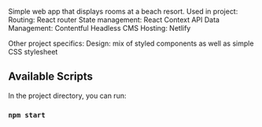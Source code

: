 Simple web app that displays rooms at a beach resort.
Used in project:
Routing: React router
State management: React Context API
Data Management: Contentful Headless CMS
Hosting: Netlify

Other project specifics:
Design: mix of styled components as well as simple CSS stylesheet

## Available Scripts

In the project directory, you can run:

### `npm start`
